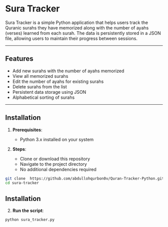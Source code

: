 # Sura Tracker

Sura Tracker is a simple Python application that helps users track the Quranic surahs they have memorized along with the number of ayahs (verses) learned from each surah. The data is persistently stored in a JSON file, allowing users to maintain their progress between sessions.

---

## Features

- Add new surahs with the number of ayahs memorized
- View all memorized surahs
- Edit the number of ayahs for existing surahs
- Delete surahs from the list
- Persistent data storage using JSON
- Alphabetical sorting of surahs

---

## Installation

1. **Prerequisites**:

   - Python 3.x installed on your system

2. **Steps**:
   - Clone or download this repository
   - Navigate to the project directory
   - No additional dependencies required

```bash
git clone  https://github.com/abdullohqurbon0v/Quran-Tracker-Python.git
cd sura-tracker
```

## Installation

2. **Run the script**:

```bash
python sura_tracker.py
```
